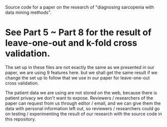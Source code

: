 Source code for a paper on the research of "diagnosing sarcopenia with data mining methods".

# See Part 5 ~ Part 8 for the result of leave-one-out and k-fold cross validation.

The set up in these files are not exactly the same as we presented in our paper, we are using 9 features here. but we shall get the same result if we change the set up to follow that we use in our paper for leave-one-out cross validation.

The patient data we are using are not stored on the web, because there is patient privacy we don't want to expose. Reviewers / researchers of the paper can request from us through editor / email, and we can give them the data with personal information left out, so reviewers / researchers could go on testing / experimenting the result of our research with the source code in this repository.
